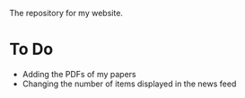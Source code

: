 The repository for my website.

# To Do
- Adding the PDFs of my papers
- Changing the number of items displayed in the news feed